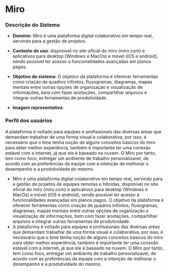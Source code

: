 # Miro



### Descrição do Sistema

- **Domínio**: Miro é uma plataforma digital colaborativo em tempo real, servindo para a gestão de projetos.

- **Contexto de uso**: disponível no site oficial do miro (miro.com) e aplicativos para desktop (Windows e MacOs) e móvel (iOS e android), sendo possível ter acesso a funcionalidades avançadas em planos pagos.

- **Objetivo do sistema**: O objetivo da plataforma é oferecer ferramentas como criação de quadros infinitos, fluxogramas, diagramas, mapas mentais entre outras opções de organização e visualização de informações, bem com fazer anotações, compartilhar arquivos e integrar outras ferramentas de produtividade.

- **Imagem representativa**: 

### Perfil dos usuários

  A plataforma é voltado para equipes e profissionais das diversas áreas que demandam trabalhar de uma forma visual e colaborativa, por isso, é necessário que o time tenha noção de alguns conceitos básicos do miro para obter melhor experiência, também é importante ter uma conexão estável com a internet, já que ele é baseado na nuvem. O Miro por tanto, tem como foco, entregar um ambiente de trabalho personalizavel, de acordo com as preferências da equipe com a intenção de melhorar o desempenho e a produtividade do mesmo.




- Miro é uma plataforma digital colaborativo em tempo real, servindo para a gestão de projetos de equipes remotas e híbridas, disponível no site oficial do miro (miro.com) e aplicativos para desktop (Windows e MacOs) e móvel (iOS e android), sendo possível ter acesso a funcionalidades avançadas em planos pagos. O objetivo da plataforma é oferecer ferramentas como criação de quadros infinitos, fluxogramas, diagramas, mapas mentais entre outras opções de organização e visualização de informações, bem com fazer anotações, compartilhar arquivos e integrar outras ferramentas de produtividade.
- A plataforma é voltado para equipes e profissionais das diversas aréas que demandam trabalhar de uma forma visual e colaborativa, por isso, é necessário que o time tenha noção de alguns conceitos básicos do miro para obter melhor experiência, também é importante ter uma conexão estável com a internet, já que ele é baseado na nuvem. O Miro por tanto, tem como foco, entregar um ambiente de trabalho personalizavel, de acordo com as preferências da equipe com a intenção de melhorar o desempenho e a produtividade do mesmo.
